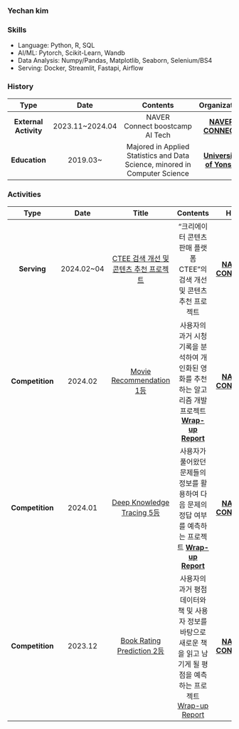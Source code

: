 ### Yechan kim


### Skills
* Language: Python, R, SQL
* AI/ML: Pytorch, Scikit-Learn, Wandb
* Data Analysis: Numpy/Pandas, Matplotlib, Seaborn, Selenium/BS4
* Serving: Docker, Streamlit, Fastapi, Airflow

### History

| **Type** | **Date** | **Contents** | **Organization** |
|:--------:|:--------:|:--------:|:--------:|
| **External Activity** | 2023.11~2024.04 | NAVER Connect boostcamp AI Tech | **[NAVER CONNECT](https://www.connect.or.kr/)** |
| **Education** | 2019.03~  | Majored in  Applied Statistics and Data Science, minored in Computer Science| **[University of Yonsei](https://www.yonsei.ac.kr/sc/)** |


### Activities
| **Type** | **Date** | **Title** |**Contents** | **Host** |
|:--------:|:--------:|:--------:|:--------:|:--------:|
| **Serving** | 2024.02~04 | [CTEE 검색 개선 및 콘텐츠 추천 프로젝트](https://github.com/yechance7/level2-3-recsys-finalproject-recsys-06.git) | “크리에이터 콘텐츠 판매 플랫폼 CTEE”의 검색 개선 및 콘텐츠 추천 프로젝트 | **[NAVER CONNECT](https://www.connect.or.kr/)** |
| **Competition** | 2024.02 | [Movie Recommendation 1등](https://github.com/yechance7/level2-movierecommendation-recsys-06.git) | 사용자의 과거 시청기록을 분석하여 개인화된 영화를 추천하는 알고리즘 개발 프로젝트 **[Wrap-up Report](https://www.notion.so/RecSys_6-Movie_Recommendation-Wrap-up-Report-22103c9fa8e542dc8aadad04a3b53ef6?pvs=21)** | **[NAVER CONNECT](https://www.connect.or.kr/)** |
| **Competition** | 2024.01 | [Deep Knowledge Tracing 5등](https://github.com/yechance7/level2-dkt-recsys-06.git) | 사용자가 풀어왔던 문제들의 정보를 활용하여 다음 문제의 정답 여부를 예측하는 프로젝트 **[Wrap-up Report](https://www.notion.so/RecSys_6-Deep_Knowledge_Tracing-Wrap-up-Report-ce1257dbea7a4c9e9b66a5f112240787?pvs=21)**| **[NAVER CONNECT](https://www.connect.or.kr/)** |
| **Competition** | 2023.12 | [Book Rating Prediction  2등](https://github.com/yechance7/level1-bookratingprediction-recsys-01.git) | 사용자의 과거 평점 데이터와 책 및 사용자 정보를 바탕으로 새로운 책을 읽고 남기게 될 평점을 예측하는 프로젝트 [Wrap-up Report](https://www.notion.so/RecSys_1-Book_Rating_Prediction-Wrap-up-Report-43faa2bc13c642d0a2defb167edc7662?pvs=21) | **[NAVER CONNECT](https://www.connect.or.kr/)** | 

